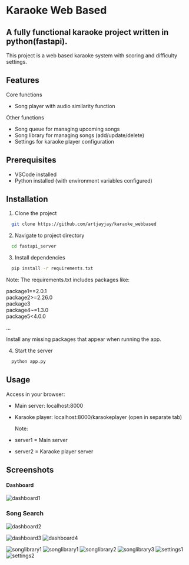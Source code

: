 # Karaoke Web Based

## A fully functional karaoke project written in python(fastapi).

This project is a web based karaoke system with scoring and difficulty settings.

## Features

Core functions

- Song player with audio similarity function

Other functions

- Song queue for managing upcoming songs
- Song library for managing songs (add/update/delete)
- Settings for karaoke player configuration

## Prerequisites

- VSCode installed
- Python installed (with environment variables configured)

## Installation

1. Clone the project

```bash
  git clone https://github.com/artjayjay/karaoke_webbased
```

2. Navigate to project directory

```bash
  cd fastapi_server
```

3. Install dependencies

```bash
  pip install -r requirements.txt
```

Note: The requirements.txt includes packages like:

package1==2.0.1  
package2>=2.26.0  
package3  
package4~=1.3.0  
package5<4.0.0

...

Install any missing packages that appear when running the app.

4. Start the server

```bash
  python app.py
```

## Usage

Access in your browser:

- Main server: localhost:8000
- Karaoke player: localhost:8000/karaokeplayer (open in separate tab)

  Note:

- server1 = Main server

- server2 = Karaoke player server

## Screenshots

#### Dashboard

![dashboard1](https://github.com/user-attachments/assets/b102cf43-c583-4724-8d15-793195442570)

### Song Search

![dashboard2](https://github.com/user-attachments/assets/e8b2a309-1583-4e97-a783-a3328ddfbbc5)

![dashboard3](https://github.com/user-attachments/assets/ed562414-fa02-4f29-bd88-304172228429)
![dashboard4](https://github.com/user-attachments/assets/64d71e0d-babb-4e72-a821-927bffe11fb5)

![songlibrary1](https://github.com/user-attachments/assets/9fab59da-c9d3-49a5-b0ea-7e99012016cb)
![songlibrary1](https://github.com/user-attachments/assets/d8c29d2d-496c-46a3-883d-09b37806585c)
![songlibrary2](https://github.com/user-attachments/assets/1c429385-bf29-4082-ba2d-2f923e798fa4)
![songlibrary3](https://github.com/user-attachments/assets/488eb0e3-c802-42fe-b792-91948d0ab797)
![settings1](https://github.com/user-attachments/assets/e7e4501b-a941-4b91-a791-c9895f7498f3)
![settings2](https://github.com/user-attachments/assets/e6006b0c-b17a-4d65-a7b9-de00579ab6d5)
